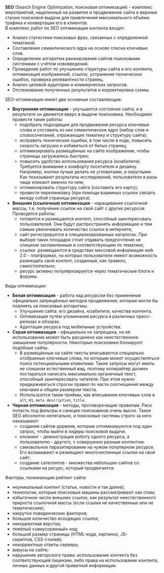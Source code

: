 **SEO** (Search Engine Optimization, поисковая оптимизация) - комплекс мероприятий, нацеленный на развитие и продвижение сайта в верхние строки поисковой выдачи для привлечения максимального объёма трафика и конвертации его в клиентов.  
В комплекс работ по SЕО оптимизации контента входит:
- Анализ статистики поисковых фраз, связанных с определенной тематикой.
- Составление семантического ядра на основе списка ключевых слов.
- Определение алгоритма ранжирования сайтов поисковыми системами с учётом нововведений.
- Проведение работ по улучшению структуры сайта и его контента, оптимизация изображений, ссылок, устранение технических ошибок, проверка релевантности страниц.
- Анализ целевой аудитории и коммерческих запросов.
- Отслеживание полученных результатов и корректировка схемы.
  
SEO-оптимизация имеет две основные составляющие:
- **Внутренняя оптимизация** - улучшается состояние сайта, и в результате он движется вверх в выдаче поисковика. Необходимо провести такие работы:
	- подобрать подходящие для продвижения ресурса ключевые слова и составить из них семантическое ядро (набор слов и словосочетаний, отражающих тематику и структуру сайта);
	- исправить технические ошибки, в том числе в коде, повысить скорость загрузки и избавиться от битых страниц;
	- оптимизировать размещённые на сайте изображения, чтобы страницы загружались быстрее;
	- повысить удобство использования ресурса (юзабилити). Требуется внимание к комфорту посетителя и дизайну. Например, кнопки лучше делать не угловатыми, а округлыми. Как показывают результаты исследований, пользователи в разы чаще кликают именно по ним;
	- оптимизировать структуру сайта (составить его карту);
	- провести перелинковку (при помощи взаимных ссылок связать между собой страницы ресурса).
- **Внешняя (ссылочная) оптимизация** - наращивание ссылочной массы, т.е. получение ссылок на свой сайт с других ресурсов. Проводятся работы:
	- готовится и размещается контент, способный заинтересовать пользователей. Они будут распространять информацию и тем самым увеличивать количество ссылок в интернете;
	- сайт регистрируется в специализированных каталогах. При выборе таких площадок стоит отдавать предпочтение не слишком заспамленным и соответствующим по тематике;
	- ссылки  размещаются в средствах массовой информации web 2.0 - платформах, на которых пользователи имеют возможность размещать свой контент, созданный, как правило, самостоятельно;
	- ресурс активно популяризируется через тематические блоги и форумы.
  
Виды оптимизации:
- **Белая оптимизация** - работа над ресурсом без применения официально запрещённых методов продвижения, которые могли бы повлиять на поисковые алгоритмы:
	- Улучшение сайта: его дизайна, юзабилити, качества контента.
	- Оптимизация путём упоминания ресурса в различных пресс-релизах и обзорах.
	- Адаптация ресурса под мобильные устройства.
- **Серая оптимизация** - официально не запрещена, но её использование может быть расценено как неестественное завышение популярности. Некоторые поисковики блокируют подобные сайты.
	- В размещённые на сайте тексты вписываются специально отобранные ключевые слова, по которым может осуществляться поиск потенциальными клиентами. Такие запросы могут иметь не слишком естественный вид, поэтому копирайтер должен постараться написать максимально органичный текст, способный заинтересовать читателя. При этом нужно придерживаться строгих правил по части соотношения между ключами и общим размером текста.
	- Используются такие приёмы, как вписывание ключевых слов в `alt`, `H1`, `meta description`, `title`.
- **Черная оптимизация** - методы, противоречащие правилам. Риск попасть под фильтры и санкции поисковиков очень высок. Такое SEO абсолютно нелегально, и поисковые системы строго за него наказывают:
	- создание сайтов-дорвеев, которые оптимизируются под один запрос, чтобы выйти в лидеры поисковой выдачи.
	- клоакинг - демонстрация роботу одного ресурса, а пользователю - другого, с совершенно разным контентом.
	- самовольное паразитирование на чужом популярном ресурсе. Его взламывают и размещают многочисленные ссылки на свой сайт;
	- создание сателлитов - множества небольших сайтов со ссылками на ресурс, который продвигается.
  
Факторы, понижающие рейтинг сайта:
- неуникальный контент (статьи, новости и так далее);
- технологии, которые поисковые машины рассматривают как спам;
- избыточное число внешних ссылок, как результат неестественного прироста ссылочной массы (если ссылки не качественные или не тематические);
- накрутки поведенческих факторов;
- большое количество исходящих ссылок;
- некорректная верстка;
- тяжёлый «замусоренный» код;
- большой размер страницы (HTML-кода, картинок, JS-скриптов, CSS-стилей);
- некорректные ответы сервера;
- вирусы на сайте;
- нарушение авторского права: использование контента без соответствующей лицензии, либо права на использование контента, личных данных и другой приватной информации.